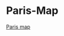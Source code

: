 # Paris-Map 
<a href = "file:///Users/lilCheri/Desktop/Paris-Map/Final%20Project/FinalProj.html" target = "_blank"> Paris map </a>